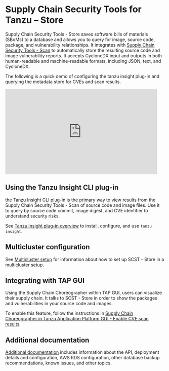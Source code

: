 # Supply Chain Security Tools for Tanzu – Store

Supply Chain Security Tools - Store saves software bills of materials (SBoMs) to a database and allows you to query for image, source code, package, and vulnerability relationships.  It integrates with [Supply Chain Security Tools - Scan](../scst-scan/overview.md) to automatically store the resulting source code and image vulnerability reports. It accepts CycloneDX input and outputs in both human-readable and machine-readable formats, including JSON, text, and CycloneDX.


The following is a quick demo of configuring the tanzu insight plug-in and querying the metadata store for CVEs and scan results.

<iframe width="480" height="270"
src="https://www.youtube.com/embed/qBBv3YKwH2E"
frameborder="0" allow="autoplay; encrypted-media" allowfullscreen
alt="A demonstration of the tanzu insight cli plug-in. Querying for the supply chain scan results and vulnerabilities stored in the metadata store."></iframe>

## Using the Tanzu Insight CLI plug-in

the Tanzu Insight CLI plug-in is the primary way to view results from the Supply Chain Security Tools - Scan of source code and image files.  Use it to query by source code commit, image digest, and CVE identifier to understand security risks.  

See [Tanzu Insight plug-in overview](../cli-plugins/insight/cli-overview.md) to install, configure, and use `tanzu insight`.

## Multicluster configuration

See [Multicluster setup](multicluster-setup.hbs.md) for information about how to set up SCST - Store in a multicluster setup.

## Integrating with TAP GUI

Using the Supply Chain Choreographer within TAP GUI, users can visualize their supply chain.
It talks to SCST - Store in order to show the packages and vulnerabilities in your source code and images.

To enable this feature, follow the instructions in [Supply Chain Choreographer in Tanzu Application Platform GUI - Enable CVE scan results](../tap-gui/plugins/scc-tap-gui.hbs.md#scan).

## <a id='additional-info'></a>Additional documentation

[Additional documentation](additional.md) includes information about the API, deployment details and configuration, AWS RDS configuration, other database backup recommendations, known issues, and other topics.
